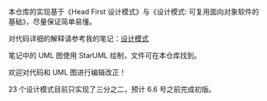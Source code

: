 本仓库的实现基于《Head First 设计模式》与《设计模式: 可复用面向对象软件的基础》，尽量保证简单易懂。

对代码详细的解释请参考我的笔记：[设计模式](https://github.com/CyC2018/Interview-Notebook/blob/master/notes/设计模式.md)

笔记中的 UML 图使用 StarUML 绘制，文件可在本仓库找到。

欢迎对代码和 UML 图进行编辑改正！

23 个设计模式目前只实现了三分之二，预计 6.6 号之前完成初版。

